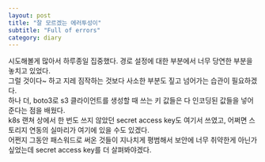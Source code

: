 ```yaml
---
layout: post
title: "잘 모르겠는 에러투성이"
subtitle: "Full of errors"
category: diary
---
```


시도해볼게 많아서 하루종일 집중했다. 경로 설정에 대한 부분에서 너무 당연한 부분을 놓치고 있었다.<br>
그럴 것이다~ 하고 지레 짐작하는 것보다 사소한 부분도 짚고 넘어가는 습관이 필요하겠다.<br>
하나 더, boto3로 s3 클라이언트를 생성할 때 쓰는 키 값들은 다 인코딩된 값들을 넣어준다는 점을 배웠다.<br>
k8s 랜쳐 상에서 한 번도 쓰지 않았던 secret access key도 여기서 쓰였고, 어쩌면 스토리지 연동의 실마리가 여기에 있을 수도 있겠다.<br>
어쩐지 그동안 패스워드로 써온 것들이 지나치게 평범해서 보안에 너무 취약한게 아닌가 싶었는데 secret access key를 더 살펴봐야겠다.